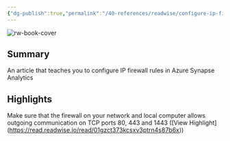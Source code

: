 ```yaml
---
{"dg-publish":true,"permalink":"/40-references/readwise/configure-ip-firewall-rules-azure-synapse-analytics/","tags":["rw/articles"]}
---
```


![rw-book-cover](https://learn.microsoft.com/en-us/media/logos/logo-ms-social.png)

## Summary

An article that teaches you to configure IP firewall rules in Azure Synapse Analytics

## Highlights

Make sure that the firewall on your network and local computer allows outgoing communication on TCP ports 80, 443 and 1443 ([View Highlight] (https://read.readwise.io/read/01gzct373kcsxv3ptrn4s87b6x))


